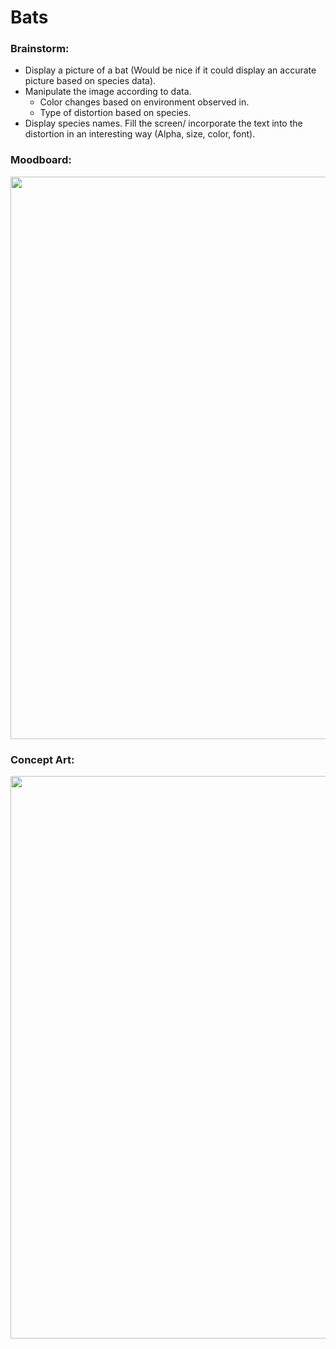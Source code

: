 # Bats

### Brainstorm:
- Display a picture of a bat (Would be nice if it could display an accurate picture based on species data).
- Manipulate the image according to data.
    - Color changes based on environment observed in.
    - Type of distortion based on species.
- Display species names. Fill the screen/ incorporate the text into the distortion in an interesting way (Alpha, size, color, font).

### Moodboard:

<img src="/assets/images/Bats_Moodboard.png" width="900">

### Concept Art:

<img src="/assets/images/Bats_ConceptArt.png" width="900">